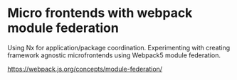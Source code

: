 # Micro frontends with webpack module federation

Using Nx for application/package coordination.
Experimenting with creating framework agnostic microfrontends using Webpack5 module federation.

https://webpack.js.org/concepts/module-federation/
